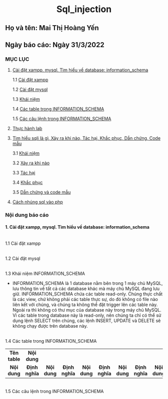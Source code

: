  # <div align="center"><p> Sql_injection </p></div>
 ## Họ và tên: Mai Thị Hoàng Yến
 ## Ngày báo cáo: Ngày 31/3/2022
 ### MỤC LỤC
 1. [Cài đặt xampp, mysql. Tìm hiểu về database: information_schema](#gioithieu)

       1.1 [Cài đặt xampp](#kn)
      
       1.2 [Cài đặt mysql](#dn)
 
       1.3 [Khái niệm](#kn)
      
       1.4 [Các table trong INFORMATION_SCHEMA](#dn)
      
       1.5 [Các câu lệnh trong INFORMATION_SCHEMA](#upl)
      
 2. [Thực hành lab](#dangnhap)
 3. [Tìm hiểu sqli là gì, Xảy ra khi nào, Tác hại, Khắc phục, Dẫn chứng, Code mẫu](#dangki)
 
       3.1 [Khái niệm](#kn)
      
       3.2 [Xảy ra khi nào](#dn)
      
       3.3 [Tác hại](#upl)
       
       3.4 [Khắc phục](#dow)
      
       3.5 [Dẫn chứng và code mẫu](#se)
          
 4. [Cách nhúng sql vào php](#dangxuat)
 
### Nội dung báo cáo 
#### 1. Cài đặt xampp, mysql. Tìm hiểu về database: information_schema <a name="gioithieu"></a>
 <br> 1.1 Cài đặt xampp <a name="kn"></a></br>
   
 <br> 1.2 Cài đặt mysql<a name="kn"></a></br>
 
 <br> 1.3 Khái niệm INFORMATION_SCHEMA<a name="kn"></a></br>
 
 - INFORMATION_SCHEMA là 1 database nằm bên trong 1 máy chủ MySQL, lưu thông tin về tất cả các database khác mà máy chủ MySQL đang lưu giữ. INFORMATION_SCHEMA chứa các table read-only. Chúng thực chất là các view, chứ không phải các table thực sự, do đó không có file nào liên kết với chúng, và chúng ta không thể đặt trigger lên các table này. Ngoài ra thì không có thư mục của database này trong máy chủ MySQL. Vì các table trong database này là read-only, nên chúng ta chỉ có thể sử dụng lệnh SELECT trên chúng, các lệnh INSERT, UPDATE và DELETE sẽ không chạy được trên database này.
      
 <br> 1.4 Các table trong INFORMATION_SCHEMA<a name="kn"></a></br>
 
 <table align="center">
   <tr>
        <td align="center" ><b>Tên table</b></td>
        <td align="center"><b>Nội dung</b></td>
        
   </tr>
   <tr>
        <td align="center" ><b>Nội dung</b></td>
        <td align="center"><b>Định nghĩa</b></td>
        <td align="center" ><b>Nội dung</b></td>
        <td align="center"><b>Định nghĩa</b></td>
        <td align="center" ><b>Nội dung</b></td>
        <td align="center"><b>Định nghĩa</b></td>
        <td align="center" ><b>Nội dung</b></td>
        <td align="center"><b>Định nghĩa</b></td>
        <td align="center" ><b>Nội dung</b></td>
        <td align="center"><b>Định nghĩa</b></td>
        <td align="center" ><b>Nội dung</b></td>
        <td align="center"><b>Định nghĩa</b></td>
        <td align="center" ><b>Nội dung</b></td>
        <td align="center"><b>Định nghĩa</b></td>
       
   </tr>
 </table>
 <br> 1.5 Các câu lệnh trong INFORMATION_SCHEMA<a name="kn"></a></br>
